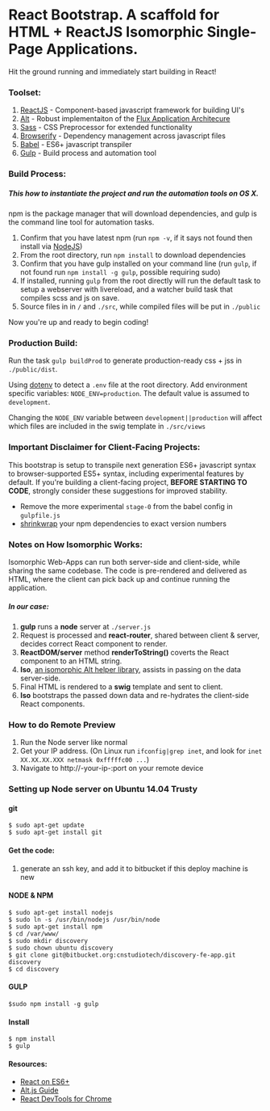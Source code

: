 # React Bootstrap. A scaffold for __HTML + ReactJS__ Isomorphic Single-Page Applications.

Hit the ground running and immediately start building in React!

### Toolset:
1. [ReactJS](https://facebook.github.io/react/) - Component-based javascript framework for building UI's
2. [Alt](http://alt.js.org/) - Robust implementaiton of the [Flux Application Architecure](https://facebook.github.io/flux/docs/overview.html)
3. [Sass](http://sass-lang.com/) - CSS Preprocessor for extended functionality
4. [Browserify](http://browserify.org/) - Dependency management across javascript files
5. [Babel](https://babeljs.io/) - ES6+ javascript transpiler
6. [Gulp](http://gulpjs.com/) - Build process and automation tool

### Build Process:

##### This how to instantiate the project and run the automation tools on OS X. 
npm is the package manager that will download dependencies, and gulp is the command line tool for automation tasks.

1. Confirm that you have latest npm (run `npm -v`, if it says not found then install via [NodeJS](https://nodejs.org/en/download/))
2. From the root directory, run `npm install` to download dependencies
3. Confirm that you have gulp installed on your command line (run `gulp`, if not found run `npm install -g gulp`, possible requiring sudo)
4. If installed, running `gulp` from the root directly will run the default task to setup a webserver with livereload, and a watcher build task that compiles scss and js on save.
5. Source files in in `/` and `./src`, while compiled files will be put in `./public`

Now you're up and ready to begin coding!

### Production Build:
Run the task `gulp buildProd` to generate production-ready css + jss in `./public/dist`.

Using [dotenv](https://github.com/motdotla/dotenv) to detect a `.env` file at the root directory. Add environment specific variables: `NODE_ENV=production`. The default value is assumed to `development`.

Changing the `NODE_ENV` variable between `development||production` will affect which files are included in the swig template in `./src/views`

### Important Disclaimer for Client-Facing Projects:
This bootstrap is setup to transpile next generation ES6+ javascript syntax to browser-supported ES5+ syntax, including experimental features by default. If you're building a client-facing project, **BEFORE STARTING TO CODE**, strongly consider these suggestions for improved stability.

* Remove the more experimental `stage-0` from the babel config in `gulpfile.js`
* [shrinkwrap](https://docs.npmjs.com/cli/shrinkwrap) your npm dependencies to exact version numbers

### Notes on How Isomorphic Works:
Isomorphic Web-Apps can run both server-side and client-side, while sharing the same codebase. The code is pre-rendered and delivered as HTML, where the client can pick back up and continue running the application.
##### In our case:
1. **gulp** runs a **node** server at `./server.js`  
2. Request is processed and **react-router**, shared between client & server, decides correct React component to render.
3. **ReactDOM/server** method **renderToString()** coverts the React component to an HTML string.
4. **Iso**, [an isomorphic Alt helper library]((https://github.com/goatslacker/iso)), assists in passing on the data server-side.
5. Final HTML is rendered to a **swig** template and sent to client.
6. **Iso** bootstraps the passed down data and re-hydrates the client-side React components.

### How to do Remote Preview
1. Run the Node server like normal
2. Get your IP address. (On Linux run `ifconfig|grep inet`, and look for `inet XX.XX.XX.XXX netmask 0xfffffc00 ...`)
3. Navigate to http://-your-ip-:port on your remote device

### Setting up Node server on Ubuntu 14.04 Trusty

#### git
    
    $ sudo apt-get update
    $ sudo apt-get install git

#### Get the code:

1. generate an ssh key, and add it to bitbucket if this deploy machine is new

#### NODE & NPM

    $ sudo apt-get install nodejs
    $ sudo ln -s /usr/bin/nodejs /usr/bin/node
    $ sudo apt-get install npm
    $ cd /var/www/
    $ sudo mkdir discovery
    $ sudo chown ubuntu discovery
    $ git clone git@bitbucket.org:cnstudiotech/discovery-fe-app.git discovery
    $ cd discovery


#### GULP
    $sudo npm install -g gulp
  
#### Install
    $ npm install
    $ gulp
    
#### Resources: 
* [React on ES6+](http://babeljs.io/blog/2015/06/07/react-on-es6-plus/)
* [Alt.js Guide](http://alt.js.org/guide/)
* [React DevTools for Chrome](https://chrome.google.com/webstore/detail/react-developer-tools/fmkadmapgofadopljbjfkapdkoienihi?hl=en)